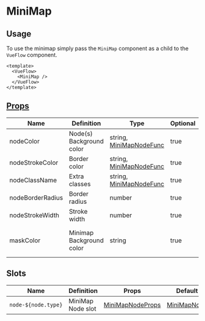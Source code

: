 # MiniMap

## Usage

To use the minimap simply pass the `MiniMap` component as a child to the `VueFlow` component.

```vue
<template>
  <VueFlow>
    <MiniMap />
  </VueFlow>
</template>
```

## [Props](/typedocs/interfaces/MiniMapProps.html/)

| Name             | Definition               | Type                                                             | Optional | Default                 |
|------------------|--------------------------|------------------------------------------------------------------|----------|-------------------------|
| nodeColor        | Node(s) Background color | string, [MiniMapNodeFunc](/typedocs/types/MiniMapNodeFunc.html/) | true     | #fff                    |
| nodeStrokeColor  | Border color             | string, [MiniMapNodeFunc](/typedocs/types/MiniMapNodeFunc.html/) | true     | #555                    |
| nodeClassName    | Extra classes            | string, [MiniMapNodeFunc](/typedocs/types/MiniMapNodeFunc.html/) | true     | -                       |
| nodeBorderRadius | Border radius            | number                                                           | true     | 5                       |
| nodeStrokeWidth  | Stroke width             | number                                                           | true     | 2                       |
| maskColor        | Minimap Background color | string                                                           | true     | rgb(240, 242, 243, 0.7) |

## Slots

| Name                | Definition        | Props                                                           | Default                                             |
|---------------------|-------------------|-----------------------------------------------------------------|-----------------------------------------------------|
| `node-${node.type}` | MiniMap Node slot | [MiniMapNodeProps](/typedocs/interfaces/MiniMapNodeProps.html/) | [MiniMapNode](/guide/components/minimap-node.html/) |
